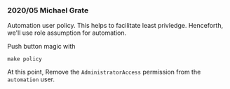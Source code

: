 ### 2020/05 Michael Grate

Automation user policy. This helps to facilitate least privledge. Henceforth, we'll use role assumption for automation.

Push button magic with
```
make policy
```

At this point, Remove the `AdministratorAccess` permission from the `automation` user.
 
